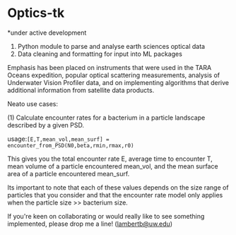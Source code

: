 # Optics-tk
*under active development

1) Python module to parse and analyse earth sciences optical data
2) Data cleaning and formatting for input into ML packages

Emphasis has been placed on instruments that were used in the TARA Oceans expedition, popular optical scattering measurements, analysis of Underwater Vision Profiler data, and on implementing algorithms that derive additional information from satellite data products. 

Neato use cases:

(1) Calculate encounter rates for a bacterium in a particle landscape described by a given PSD.

usage:```[E,T,mean_vol,mean_surf] = encounter_from_PSD(N0,beta,rmin,rmax,r0)```

This gives you the total encounter rate E, average time to encounter T, mean volume of a particle encountered mean_vol, and the mean surface area of a particle encountered mean_surf.

Its important to note that each of these values depends on the size range of particles that you consider and that the encounter rate model only applies when the particle size >> bacterium size.

If you're keen on collaborating or would really like to see something implemented, please drop me a line! (lambertb@uw.edu)
